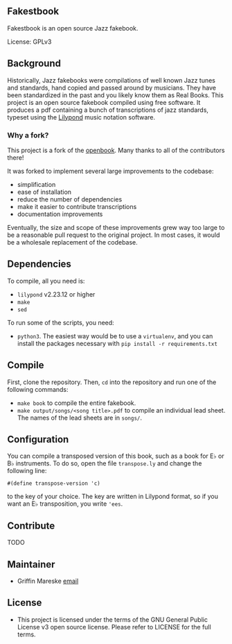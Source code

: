 Fakestbook
---

Fakestbook is an open source Jazz fakebook.

License: GPLv3

## Background
Historically, Jazz fakebooks were compilations of well known Jazz tunes and standards, hand copied and passed around by musicians. 
They have been standardized in the past and you likely know them as Real Books.
This project is an open source fakebook compiled using free software. 
It produces a pdf containing a bunch of transcriptions of jazz standards, typeset using the [Lilypond](https://lilypond.org) music notation software.

### Why a fork?
This project is a fork of the [openbook](https://veltzer.github.io/openbook). 
Many thanks to all of the contributors there!

It was forked to implement several large improvements to the codebase:
* simplification 
* ease of installation 
* reduce the number of dependencies
* make it easier to contribute transcriptions 
* documentation improvements

Eventually, the size and scope of these improvements grew way too large to be a reasonable pull request to the original project.
In most cases, it would be a wholesale replacement of the codebase.

## Dependencies
To compile, all you need is:
*  `lilypond` v2.23.12 or higher
* `make` 
* `sed`

To run some of the scripts, you need:
* `python3`. The easiest way would be to use a `virtualenv`, and you can install the packages necessary with  `pip install -r requirements.txt`

## Compile

First, clone the repository. Then, `cd` into the repository and run one of the following commands:

* `make book` to compile the entire fakebook.
* `make output/songs/<song title>.pdf` to compile an individual lead sheet. The names of the lead sheets are in `songs/`.


## Configuration
You can compile a transposed version of this book, such as a book for E♭ or B♭ instruments.
To do so, open the file `transpose.ly` and change the following line:

``#(define transpose-version 'c)``

to the key of your choice. The key are written in Lilypond format, so if you want an E♭ transposition, you write `'ees`.

## Contribute

TODO

## Maintainer

* Griffin Mareske [email](mailto:\\gmareske@gmail.com)

## License

* This project is licensed under the terms of the GNU General Public License v3 open source license. Please refer to LICENSE for the full terms.
